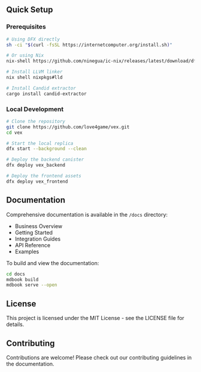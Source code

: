 ## Quick Setup

### Prerequisites

```bash
# Using DFX directly
sh -ci "$(curl -fsSL https://internetcomputer.org/install.sh)"

# Or using Nix
nix-shell https://github.com/ninegua/ic-nix/releases/latest/download/dfx-env.tar.gz

# Install LLVM linker
nix shell nixpkgs#lld

# Install Candid extractor
cargo install candid-extractor
```

### Local Development

```bash
# Clone the repository
git clone https://github.com/love4game/vex.git
cd vex

# Start the local replica
dfx start --background --clean

# Deploy the backend canister
dfx deploy vex_backend

# Deploy the frontend assets
dfx deploy vex_frontend
```

## Documentation

Comprehensive documentation is available in the `/docs` directory:

- Business Overview
- Getting Started
- Integration Guides
- API Reference
- Examples

To build and view the documentation:

```bash
cd docs
mdbook build
mdbook serve --open
```

## License

This project is licensed under the MIT License - see the LICENSE file for details.

## Contributing

Contributions are welcome! Please check out our contributing guidelines in the documentation.
